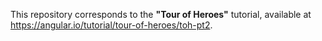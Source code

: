 This repository corresponds to the <strong>"Tour of Heroes"</strong> tutorial, available at https://angular.io/tutorial/tour-of-heroes/toh-pt2.
